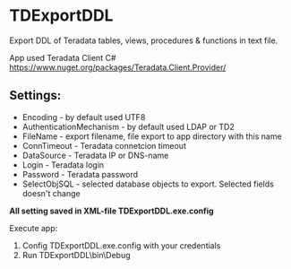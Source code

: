 # TDExportDDL
Export DDL of Teradata tables, views, procedures & functions in text file. 

App used Teradata Client C# https://www.nuget.org/packages/Teradata.Client.Provider/

## Settings:
* Encoding - by default used UTF8
* AuthenticationMechanism - by default used LDAP or TD2 
* FileName - export filename, file export to app directory with this name
* ConnTimeout - Teradata connetcion timeout
* DataSource - Teradata IP or DNS-name
* Login - Teradata login
* Password - Teradata password
* SelectObjSQL - selected database objects to export. Selected fields doesn't change

**All setting saved in XML-file TDExportDDL.exe.config**

Execute app:
1. Config TDExportDDL.exe.config with your credentials
2. Run TDExportDDL\bin\Debug
